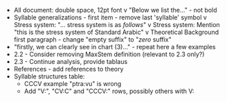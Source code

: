 - All document: double space, 12pt font
v "Below we list the..." - not bold
- Syllable generalizations - first item - remove last 'syllable' symbol
v Stress system: "... stress system is as _follows_"
v Stress system: Mention "this is the stress system of Standard Arabic"
v Theoretical Background first paragraph - change "empty suffix" to "_zero_ suffix"
- "firstly, we can clearly see in chart (3)..." - repeat here a few examples
- 2.2 - Consider removing MaxStem definition (relevant to 2.3 only?)
- 2.3 - Continue analysis, provide tablaus
- References - add references to theory
- Syllable structures table:
  - CCCV example "ptra:vu" is wrong
  - Add "V:", "CV:C" and "CCCV:" rows, possibly others with V:
